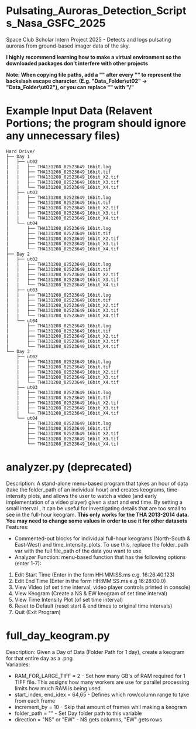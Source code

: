 # Pulsating_Auroras_Detection_Scripts_Nasa_GSFC_2025
Space Club Scholar Intern Project 2025 - Detects and logs pulsating auroras from ground-based imager data of the sky.

**I highly recommend learning how to make a virtual environment so the downloaded packages don't interfere with other projects**

**Note: When copying file paths, add a "\" after every "\" to represent the backslash escape character. (E.g. "Data_Folder\ut02" -> "Data_Folder\\ut02"), or you can replace "\" with "/"**

# Example Input Data (Relavent Portions; the program should ignore any unnecessary files)
```
Hard Drive/ 
├── Day 1
│   ├── ut02 
|   |   ├── THA131208_02523649_16bit.log 
|   |   ├── THA131208_02523649_16bit.tif 
|   |   ├── THA131208_02523649_16bit_X2.tif 
|   |   ├── THA131208_02523649_16bit_X3.tif 
|   |   └── THA131208_02523649_16bit_X4.tif 
│   ├── ut03 
|   |   ├── THA131208_02523649_16bit.log 
|   |   ├── THA131208_02523649_16bit.tif 
|   |   ├── THA131208_02523649_16bit_X2.tif 
|   |   ├── THA131208_02523649_16bit_X3.tif 
|   |   └── THA131208_02523649_16bit_X4.tif 
│   └── ut04
|       ├── THA131208_02523649_16bit.log 
|       ├── THA131208_02523649_16bit.tif 
|       ├── THA131208_02523649_16bit_X2.tif 
|       ├── THA131208_02523649_16bit_X3.tif 
|       └── THA131208_02523649_16bit_X4.tif 
├── Day 2
│   ├── ut02 
|   |   ├── THA131208_02523649_16bit.log 
|   |   ├── THA131208_02523649_16bit.tif 
|   |   ├── THA131208_02523649_16bit_X2.tif 
|   |   ├── THA131208_02523649_16bit_X3.tif 
|   |   └── THA131208_02523649_16bit_X4.tif 
│   ├── ut03 
|   |   ├── THA131208_02523649_16bit.log 
|   |   ├── THA131208_02523649_16bit.tif 
|   |   ├── THA131208_02523649_16bit_X2.tif 
|   |   ├── THA131208_02523649_16bit_X3.tif 
|   |   └── THA131208_02523649_16bit_X4.tif 
│   └── ut04
|       ├── THA131208_02523649_16bit.log 
|       ├── THA131208_02523649_16bit.tif 
|       ├── THA131208_02523649_16bit_X2.tif 
|       ├── THA131208_02523649_16bit_X3.tif 
|       └── THA131208_02523649_16bit_X4.tif 
└── Day 3
    ├── ut02 
    |   ├── THA131208_02523649_16bit.log 
    |   ├── THA131208_02523649_16bit.tif 
    |   ├── THA131208_02523649_16bit_X2.tif 
    |   ├── THA131208_02523649_16bit_X3.tif 
    |   └── THA131208_02523649_16bit_X4.tif 
    ├── ut03
    |   ├── THA131208_02523649_16bit.log 
    |   ├── THA131208_02523649_16bit.tif 
    |   ├── THA131208_02523649_16bit_X2.tif  
    |   ├── THA131208_02523649_16bit_X3.tif 
    |   └── THA131208_02523649_16bit_X4.tif 
    └── ut04
        ├── THA131208_02523649_16bit.log 
        ├── THA131208_02523649_16bit.tif 
        ├── THA131208_02523649_16bit_X2.tif 
        ├── THA131208_02523649_16bit_X3.tif 
        └── THA131208_02523649_16bit_X4.tif 
```


# analyzer.py (deprecated)
Description: A stand-alone menu-based program that takes an hour of data (take the folder_path of an individual hour) and creates keograms, time-intensity plots, and allows the user to watch a video (and early implementation of a video player) given a start and end time. By setting a small interval , it can be useful for investigating details that are too small to see in the full-hour keogram. **This only works for the THA 2013-2014 data. You may need to change some values in order to use it for other datasets**<br>
Features:
* Commented-out blocks for individual full-hour keograms (North-South & East-West) and time_intensity_plots. To use this, replace the folder_path var with the full file_path of the data you want to use
*  Analyzer Function: menu-based function that has the following options (enter 1-7):
  1. Edit Start Time (Enter in the form HH:MM:SS.ms e.g. 16:26:40.123)
  2. Edit End Time (Enter in the form HH:MM:SS.ms e.g 16:28:00.0)
  3. View Video (of set time interval, video player controls printed in console)
  4. View Keogram (Create a NS & EW keogram of set time interval)
  5. View Time Intensity Plot (of set time interval)
  6. Reset to Default (reset start & end times to original time intervals)
  7. Quit (Exit Program)

# full_day_keogram.py
Description: Given a Day of Data (Folder Path for 1 day), create a keogram for that entire day as a .png <br>
Variables:<br>
* RAM_FOR_LARGE_TIFF = 2 - Set how many GB's of RAM required for 1 TIFF file. This assigns how many workers are use for parallel processing limits how much RAM is being used.
* start_index, end_idex = 64,65 - Defines which row/column range to take from each frame
* increment_by = 10 - Skip that amount of frames whil making a keogram
* folder_path = "" - Set Day folder path to this variable
* direction = "NS" or "EW" - NS gets columns, "EW" gets rows







